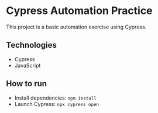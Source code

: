 # Cypress Automation Practice

This project is a basic automation exercise using Cypress.

## Technologies
- Cypress
- JavaScript

## How to run
- Install dependencies: `npm install`
- Launch Cypress: `npx cypress open`
